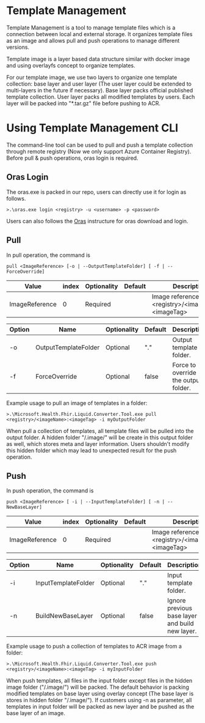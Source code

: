 # Template Management 
Template Management is a tool to manage template files which is a connection between local and external storage. It organizes template files as an image and allows pull and push operations to manage different versions.

Template image is a layer based data structure similar with docker image and using overlayfs concept to organize templates.

For our template image, we use two layers to organize one template collection: base layer and user layer (The user layer could be extended to multi-layers in the future if necessary). Base layer packs official published template collection. User layer packs all modified templates by users. Each layer will be packed into "*.tar.gz" file before pushing to ACR.
# Using Template Management CLI

The command-line tool can be used to pull and push a template collection through remote registry (Now we only support Azure Container Registry). Before pull & push operations, oras login is required.

## Oras Login
The oras.exe is packed in our repo, users can directly use it for login as follows.

```
>.\oras.exe login <registry> -u <username> -p <password>
```
Users can also follows the [Oras](https://github.com/deislabs/oras) instructure for oras download and login.

## Pull 
In pull operation, the command is 

```
pull <ImageReference> [-o | --OutputTemplateFolder] [ -f | --ForceOverride]
```

| Value | index |Optionality | Default | Description |
| ----- | ----- | ----- |----- |----- |
| ImageReference |0| Required | | Image reference: \<registry>\/\<imageName>\:\<imageTag> |

| Option | Name | Optionality | Default | Description |
| ----- | ----- | ----- |----- |----- |
| -o | OutputTemplateFolder | Optional | "." | Output template folder. |
| -f | ForceOverride | Optional | false | Force to override the output folder. |

Example usage to pull an image of templates in a folder:

```
>.\Microsoft.Health.Fhir.Liquid.Converter.Tool.exe pull <registry>/<imageName>:<imageTag> -i myOutputFolder
```

When pull a collection of templates, all template files will be pulled into the output folder. A hidden folder "/.image/" will be create in this output folder as well, which stores meta and layer information. Users shouldn't modify this hidden folder which may lead to unexpected result for the push operation.

## Push
In push operation, the command is 

```
push <ImageReference> [ -i | --InputTemplateFolder] [ -n | --NewBaseLayer]
```
| Value | index |Optionality | Default | Description |
| ----- | ----- | ----- |----- |----- |
| ImageReference |0| Required | | Image reference: \<registry>\/\<imageName>\:\<imageTag> |

| Option | Name | Optionality | Default | Description |
| ----- | ----- | ----- |----- |----- |
| -i | InputTemplateFolder | Optional | "." | Input template folder. |
| -n | BuildNewBaseLayer | Optional | false | Ignore previous base layer and build new layer. |

Example usage to push a collection of templates to ACR image from a folder:

```
>.\Microsoft.Health.Fhir.Liquid.Converter.Tool.exe push <registry>/<imageName>:<imageTag> -i myInputFolder
```

When push templates, all files in the input folder except files in the hidden image folder ("/.image/") will be packed. The default behavior is packing modified templates on base layer using overlay concept (The base layer is stores in hidden folder "/.image/"). If customers using -n as parameter, all templates in input folder will be packed as new layer and be pushed as the base layer of an image.